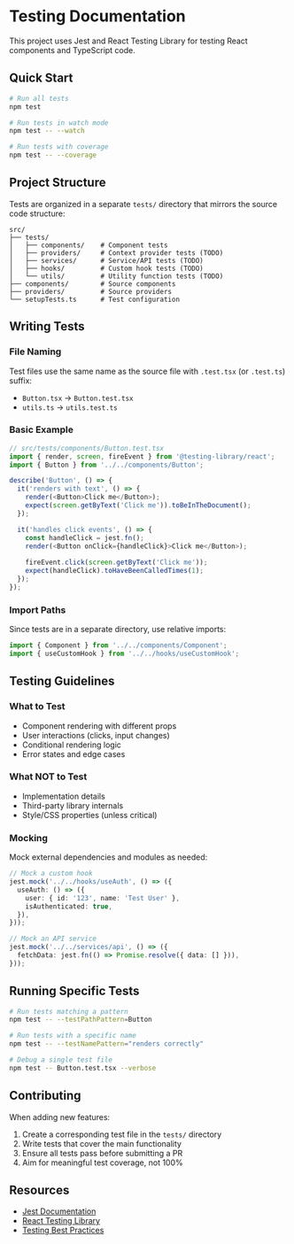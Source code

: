 # Testing Documentation

This project uses Jest and React Testing Library for testing React components and TypeScript code.

## Quick Start

```bash
# Run all tests
npm test

# Run tests in watch mode
npm test -- --watch

# Run tests with coverage
npm test -- --coverage
```

## Project Structure

Tests are organized in a separate `tests/` directory that mirrors the source code structure:

```
src/
├── tests/
│   ├── components/    # Component tests
│   ├── providers/     # Context provider tests (TODO)
│   ├── services/      # Service/API tests (TODO)
│   ├── hooks/         # Custom hook tests (TODO)
│   └── utils/         # Utility function tests (TODO)
├── components/        # Source components
├── providers/         # Source providers
└── setupTests.ts      # Test configuration
```

## Writing Tests

### File Naming
Test files use the same name as the source file with `.test.tsx` (or `.test.ts`) suffix:
- `Button.tsx` → `Button.test.tsx`
- `utils.ts` → `utils.test.ts`

### Basic Example

```typescript
// src/tests/components/Button.test.tsx
import { render, screen, fireEvent } from '@testing-library/react';
import { Button } from '../../components/Button';

describe('Button', () => {
  it('renders with text', () => {
    render(<Button>Click me</Button>);
    expect(screen.getByText('Click me')).toBeInTheDocument();
  });

  it('handles click events', () => {
    const handleClick = jest.fn();
    render(<Button onClick={handleClick}>Click me</Button>);
    
    fireEvent.click(screen.getByText('Click me'));
    expect(handleClick).toHaveBeenCalledTimes(1);
  });
});
```

### Import Paths
Since tests are in a separate directory, use relative imports:

```typescript
import { Component } from '../../components/Component';
import { useCustomHook } from '../../hooks/useCustomHook';
```

## Testing Guidelines

### What to Test
- Component rendering with different props
- User interactions (clicks, input changes)
- Conditional rendering logic
- Error states and edge cases

### What NOT to Test
- Implementation details
- Third-party library internals
- Style/CSS properties (unless critical)

### Mocking

Mock external dependencies and modules as needed:

```typescript
// Mock a custom hook
jest.mock('../../hooks/useAuth', () => ({
  useAuth: () => ({
    user: { id: '123', name: 'Test User' },
    isAuthenticated: true,
  }),
}));

// Mock an API service
jest.mock('../../services/api', () => ({
  fetchData: jest.fn(() => Promise.resolve({ data: [] })),
}));
```

## Running Specific Tests

```bash
# Run tests matching a pattern
npm test -- --testPathPattern=Button

# Run tests with a specific name
npm test -- --testNamePattern="renders correctly"

# Debug a single test file
npm test -- Button.test.tsx --verbose
```

## Contributing

When adding new features:

1. Create a corresponding test file in the `tests/` directory
2. Write tests that cover the main functionality
3. Ensure all tests pass before submitting a PR
4. Aim for meaningful test coverage, not 100%

## Resources

- [Jest Documentation](https://jestjs.io/docs/getting-started)
- [React Testing Library](https://testing-library.com/docs/react-testing-library/intro)
- [Testing Best Practices](https://kentcdodds.com/blog/common-mistakes-with-react-testing-library) 